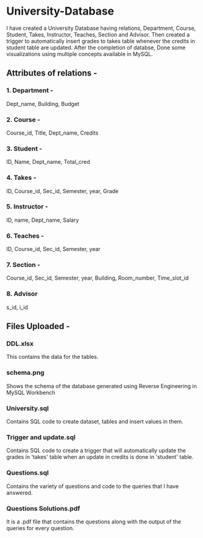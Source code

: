 # University-Database
I have created a University Database having relations, Department, Course, Student, Takes, Instructor, Teaches, Section and Advisor.
Then created a trigger to automatically insert grades to takes table whenever the credits in student table are updated.
After the completion of databse, Done some visualizations using multiple concepts available in MySQL.

## Attributes of relations - 
### 1. Department - 
Dept_name,
Building,
Budget

### 2. Course - 
Course_id,
Title,
Dept_name,
Credits

### 3. Student - 
ID,
Name,
Dept_name,
Total_cred

### 4. Takes - 
ID,
Course_id,
Sec_id,
Semester,
year,
Grade

### 5. Instructor - 
ID,
name,
Dept_name,
Salary

### 6. Teaches - 
ID, Course_id,
Sec_id,
Semester,
year

### 7. Section -
Course_id,
Sec_id,
Semester,
year,
Building,
Room_number,
Time_slot_id

### 8. Advisor
s_id,
i_id

## Files Uploaded -
### DDL.xlsx
This contains the data for the tables.
### schema.png
Shows the schema of the database generated using Reverse Engineering in MySQL Workbench
### University.sql
Contains SQL code to create dataset, tables and insert values in them.
### Trigger and update.sql
Contains SQL code to create a trigger that will automatically update the grades in 'takes' table when an update in credits is done in 'student' table.
### Questions.sql
Contains the variety of questions and code to the queries that I have answered.
### Questions Solutions.pdf
It is a .pdf file that contains the questions along with the output of the queries for every question.
